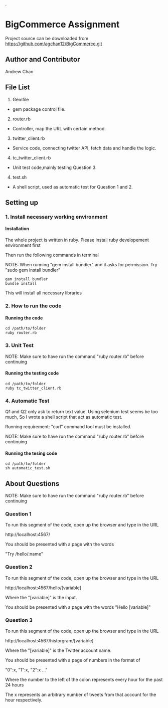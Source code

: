 . 

# BigCommerce Assignment

Project source can be downloaded from https://github.com/agchan12/BigCommerce.git

## Author and Contributor

Andrew Chan

## File List

1. Gemfile
  * gem package control file.
2. router.rb
  * Controller, map the URL with certain method.
3. twitter_client.rb
  * Service code, connecting twitter API, fetch data and handle the logic.
4. tc_twitter_client.rb
  * Unit test code,mainly testing Question 3.
4. test.sh
  * A shell script, used as automatic test for Question 1 and 2.


## Setting up

### 1. Install necessary working environment

#### Installation

The whole project is written in ruby. Please install ruby developement environment first

Then run the following commands in terminal

NOTE: When running "gem install bundler" and it asks for permission. Try "sudo gem install bundler"

    gem install bundler
    bundle install

This will install all necessary libraries

### 2. How to run the code

#### Running the code
    cd /path/to/folder
    ruby router.rb

### 3. Unit Test

NOTE: Make sure to have run the command "ruby router.rb" before continuing

#### Running the testing code
    cd /path/to/folder
    ruby tc_twitter_client.rb

### 4. Automatic Test

Q1 and Q2 only ask to return text value. Using selenium test seems be too much,
So I wrote a shell script that act as automatic test.

Running requirement: "curl" command tool must be installed.

NOTE: Make sure to have run the command "ruby router.rb" before continuing

#### Running the tesing code
    cd /path/to/folder
    sh automatic_test.sh


## About Questions

NOTE: Make sure to have run the command "ruby router.rb" before continuing

### Question 1

To run this segment of the code, open up the browser and type in the URL 

http://localhost:4567/ 

You should be presented with a page with the words 

"Try /hello/:name"

### Question 2

To run this segment of the code, open up the browser and type in the URL 

http://localhost:4567/hello/[variable]

Where the "[variable]" is the input.

You should be presented with a page with the words "Hello [variable]"

### Question 3

To run this segment of the code, open up the browser and type in the URL 

http://localhost:4567/historgram/[variable]

Where the "[variable]" is the Twitter account name.

You should be presented with a page of numbers in the format of 

"0":x, "1":x, "2":x ..."

Where the number to the left of the colon represents every hour for the past 24 hours

The x represents an arbitrary number of tweets from that account for the hour respectively. 
